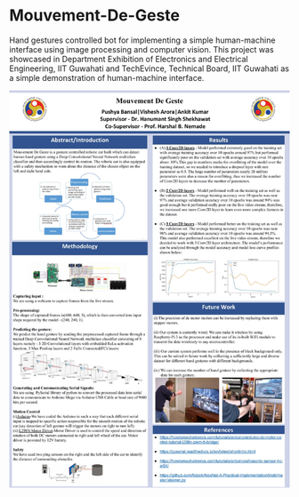 # Mouvement-De-Geste

Hand gestures controlled bot for implementing a simple human-machine interface using image processing and computer vision. This project was showcased in Department Exhibition of Electronics and Electrical Engineering, IIT Guwahati and TechEvince, Technical Board, IIT Guwahati as a simple demonstration of human-machine interface.

![GitHub Logo](/Poster.jpg)
